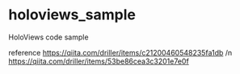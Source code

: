 # holoviews_sample

HoloViews code sample

reference
https://qiita.com/driller/items/c21200460548235fa1db /n
https://qiita.com/driller/items/53be86cea3c3201e7e0f
